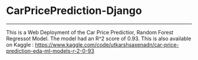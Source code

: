 # CarPricePrediction-Django

---
This is a Web Deployment of the Car Price Predictior, Random Forest Regressot Model. The model had an R^2 score of 0.93. This is also available on Kaggle :
https://www.kaggle.com/code/utkarshsaxenadn/car-price-prediction-eda-ml-models-r-2-0-93
